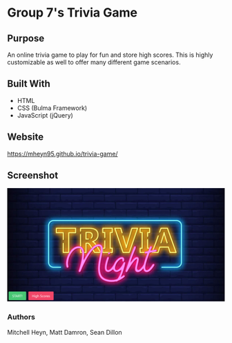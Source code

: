 # Group 7's Trivia Game

## Purpose

An online trivia game to play for fun and store high scores. This is highly customizable as well to offer many different game scenarios.

## Built With

- HTML
- CSS (Bulma Framework)
- JavaScript (jQuery)

## Website

https://mheyn95.github.io/trivia-game/

## Screenshot

![Trivia Game Screen Shot](./assets/images/screenshot.png "Trivia Game Screen Shot")

### Authors

Mitchell Heyn, Matt Damron, Sean Dillon
